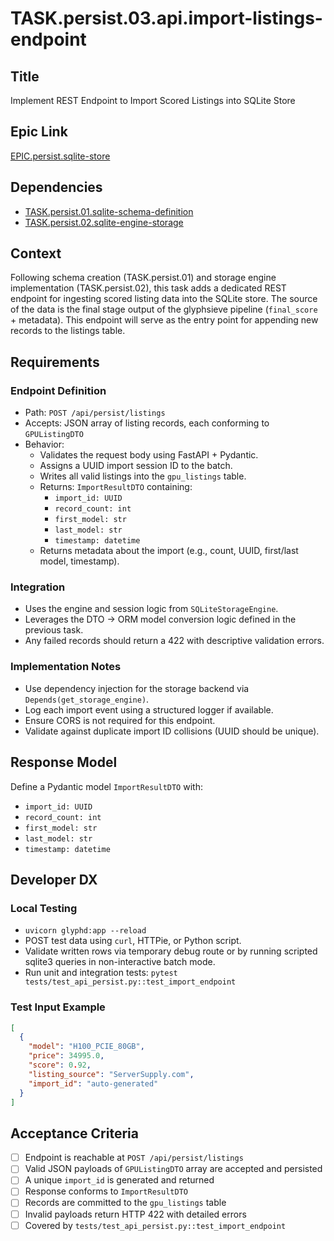 # TASK.persist.03.api.import-listings-endpoint

## Title
Implement REST Endpoint to Import Scored Listings into SQLite Store

## Epic Link
[EPIC.persist.sqlite-store](../epics/open/EPIC.persist.sqlite-store.md)

## Dependencies
- [TASK.persist.01.sqlite-schema-definition](../tasks/open/TASK.persist.01.sqlite-schema-definition.md)
- [TASK.persist.02.sqlite-engine-storage](../tasks/open/TASK.persist.02.sqlite-engine-storage.md)

## Context
Following schema creation (TASK.persist.01) and storage engine implementation (TASK.persist.02), this task adds a dedicated REST endpoint for ingesting scored listing data into the SQLite store. The source of the data is the final stage output of the glyphsieve pipeline (`final_score` + metadata). This endpoint will serve as the entry point for appending new records to the listings table.

## Requirements

### Endpoint Definition
- Path: `POST /api/persist/listings`
- Accepts: JSON array of listing records, each conforming to `GPUListingDTO`
- Behavior:
  - Validates the request body using FastAPI + Pydantic.
  - Assigns a UUID import session ID to the batch.
  - Writes all valid listings into the `gpu_listings` table.
  - Returns: `ImportResultDTO` containing:
    - `import_id: UUID`
    - `record_count: int`
    - `first_model: str`
    - `last_model: str`
    - `timestamp: datetime`
  - Returns metadata about the import (e.g., count, UUID, first/last model, timestamp).

### Integration
- Uses the engine and session logic from `SQLiteStorageEngine`.
- Leverages the DTO → ORM model conversion logic defined in the previous task.
- Any failed records should return a 422 with descriptive validation errors.

### Implementation Notes
- Use dependency injection for the storage backend via `Depends(get_storage_engine)`.
- Log each import event using a structured logger if available.
- Ensure CORS is not required for this endpoint.
- Validate against duplicate import ID collisions (UUID should be unique).

## Response Model
Define a Pydantic model `ImportResultDTO` with:
- `import_id: UUID`
- `record_count: int`
- `first_model: str`
- `last_model: str`
- `timestamp: datetime`

## Developer DX

### Local Testing
- `uvicorn glyphd:app --reload`
- POST test data using `curl`, HTTPie, or Python script.
- Validate written rows via temporary debug route or by running scripted sqlite3 queries in non-interactive batch mode.
- Run unit and integration tests: `pytest tests/test_api_persist.py::test_import_endpoint`

### Test Input Example
```json
[
  {
    "model": "H100_PCIE_80GB",
    "price": 34995.0,
    "score": 0.92,
    "listing_source": "ServerSupply.com",
    "import_id": "auto-generated"
  }
]
```

## Acceptance Criteria
- [ ] Endpoint is reachable at `POST /api/persist/listings`
- [ ] Valid JSON payloads of `GPUListingDTO` array are accepted and persisted
- [ ] A unique `import_id` is generated and returned
- [ ] Response conforms to `ImportResultDTO`
- [ ] Records are committed to the `gpu_listings` table
- [ ] Invalid payloads return HTTP 422 with detailed errors
- [ ] Covered by `tests/test_api_persist.py::test_import_endpoint`
